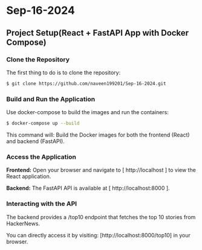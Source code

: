 # Sep-16-2024

## Project Setup(React + FastAPI App with Docker Compose)

### Clone the Repository

The first thing to do is to clone the repository:

```sh
$ git clone https://github.com/naveen199201/Sep-16-2024.git

```
### Build and Run the Application

Use docker-compose to build the images and run the containers:

```sh
$ docker-compose up --build
```
This command will:
    Build the Docker images for both the frontend (React) and backend (FastAPI).

### Access the Application

**Frontend:** 
Open your browser and navigate to [ http://localhost ] to view the React application.

**Backend:** 
The FastAPI API is available at [ http://localhost:8000 ].

### Interacting with the API

The backend provides a /top10 endpoint that fetches the top 10 stories from HackerNews.

You can directly access it by visiting: [http://localhost:8000/top10] in your browser.


